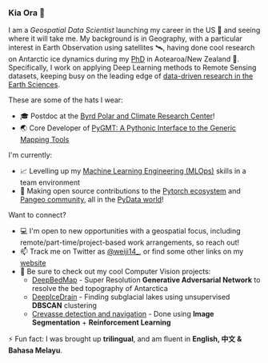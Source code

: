 ### Kia Ora 👋

I am a *Geospatial Data Scientist*
launching my career in the US 🚀 and seeing where it will take me.
My background is in Geography, with a particular interest in Earth Observation using satellites 🛰️,
having done cool research on Antarctic ice dynamics
during my [PhD](https://github.com/weiji14/phdthesis) in Aotearoa/New Zealand 🥝.
Specifically, I work on applying Deep Learning methods to Remote Sensing datasets,
keeping busy on the leading edge of [data-driven research in the Earth Sciences](https://arxiv.org/abs/1908.03356).

These are some of the hats I wear:

- 🎓 Postdoc at the [Byrd Polar and Climate Research Center](https://byrd.osu.edu)!
- 🌏 Core Developer of [PyGMT: A Pythonic Interface to the Generic Mapping Tools](https://www.pygmt.org)

I'm currently:

- 📈 Levelling up my [Machine Learning Engineering (MLOps)](https://www.deeplearning.ai/program/machine-learning-engineering-for-production-mlops) skills in a team environment
- 🔭 Making open source contributions to the [Pytorch ecosystem](https://pytorch.org/ecosystem) and [Pangeo community](https://pangeo.io), all in the [PyData world](https://pydata.org)!

Want to connect?

- 💻 I'm open to new opportunities with a geospatial focus, including remote/part-time/project-based work arrangements, so reach out!
- 📫 Track me on Twitter as [@weiji14_](https://twitter.com/weiji14_), or find some other links on my [website](https://weiji14.github.io)
- 👀 Be sure to check out my cool Computer Vision projects:
  - [DeepBedMap](https://github.com/weiji14/deepbedmap) - Super Resolution **Generative Adversarial Network** to resolve the bed topography of Antarctica
  - [DeepIceDrain](https://github.com/weiji14/deepicedrain) - Finding subglacial lakes using unsupervised **DBSCAN** clustering
  - [Crevasse detection and navigation](https://github.com/weiji14/nz_space_challenge) - Done using **Image Segmentation** + **Reinforcement Learning**

⚡ Fun fact: I was brought up **trilingual**, and am fluent in
**English, 中文 & Bahasa Melayu**.
